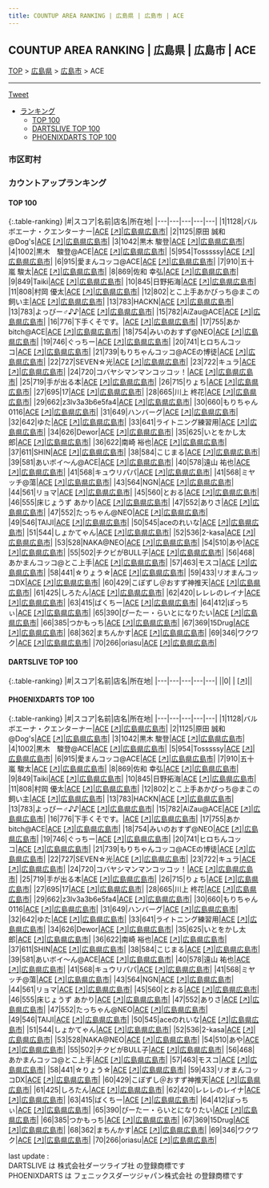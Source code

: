 ```yaml
---
title: COUNTUP AREA RANKING | 広島県 | 広島市 | ACE
---
```

## COUNTUP AREA RANKING | 広島県 | 広島市 | ACE

[TOP](/darts/rank/) > [広島県](/darts/rank/広島県/) > [広島市](/darts/rank/広島県/広島市/) > ACE

___

<a href="https://twitter.com/share?ref_src=twsrc%5Etfw" data-text="COUNTUP AREA RANKING | 広島県広島市ACE" class="twitter-share-button" data-hashtags="DARTSLIVE,PHOENIXDARTS,darts,ダーツ" data-show-count="false">Tweet</a>

* [ランキング](#カウントアップランキング)
    * [TOP 100](#top-100)
    * [DARTSLIVE TOP 100](#dartslive-top-100)
    * [PHOENIXDARTS TOP 100](#phoenixdarts-top-100)

### 市区町村

<ul>

</ul>

### カウントアップランキング

#### TOP 100



{:.table-ranking}
|#|スコア|名前|店名|所在地|
|---|---|---|---|---|
|1|1128|<span class="rank-name-pd">バルボエーナ・クエンターナー</span>|<a href="/darts/rank/shops/90066.html">ACE</a> <a href="https://vs.phoenixdarts.com/jp/shop/shopDetailInfo/s_90066?s_seq=90066">[↗]</a>|<a href="/darts/rank/広島県/広島市">広島県広島市</a>|
|2|1125|<span class="rank-name-pd">原田 誠和@Dog&#x27;s</span>|<a href="/darts/rank/shops/90066.html">ACE</a> <a href="https://vs.phoenixdarts.com/jp/shop/shopDetailInfo/s_90066?s_seq=90066">[↗]</a>|<a href="/darts/rank/広島県/広島市">広島県広島市</a>|
|3|1042|<span class="rank-name-pd"><span class="pro-icon-pd"></span>黒木 駿登</span>|<a href="/darts/rank/shops/90066.html">ACE</a> <a href="https://vs.phoenixdarts.com/jp/shop/shopDetailInfo/s_90066?s_seq=90066">[↗]</a>|<a href="/darts/rank/広島県/広島市">広島県広島市</a>|
|4|1002|<span class="rank-name-pd">黒木　駿登@ACE</span>|<a href="/darts/rank/shops/90066.html">ACE</a> <a href="https://vs.phoenixdarts.com/jp/shop/shopDetailInfo/s_90066?s_seq=90066">[↗]</a>|<a href="/darts/rank/広島県/広島市">広島県広島市</a>|
|5|954|<span class="rank-name-pd">Tosssssy</span>|<a href="/darts/rank/shops/90066.html">ACE</a> <a href="https://vs.phoenixdarts.com/jp/shop/shopDetailInfo/s_90066?s_seq=90066">[↗]</a>|<a href="/darts/rank/広島県/広島市">広島県広島市</a>|
|6|915|<span class="rank-name-pd">愛まんコッコ@ACE</span>|<a href="/darts/rank/shops/90066.html">ACE</a> <a href="https://vs.phoenixdarts.com/jp/shop/shopDetailInfo/s_90066?s_seq=90066">[↗]</a>|<a href="/darts/rank/広島県/広島市">広島県広島市</a>|
|7|910|<span class="rank-name-pd"><span class="pro-icon-pd"></span>五十嵐 駿太</span>|<a href="/darts/rank/shops/90066.html">ACE</a> <a href="https://vs.phoenixdarts.com/jp/shop/shopDetailInfo/s_90066?s_seq=90066">[↗]</a>|<a href="/darts/rank/広島県/広島市">広島県広島市</a>|
|8|869|<span class="rank-name-pd">佐和 幸弘</span>|<a href="/darts/rank/shops/90066.html">ACE</a> <a href="https://vs.phoenixdarts.com/jp/shop/shopDetailInfo/s_90066?s_seq=90066">[↗]</a>|<a href="/darts/rank/広島県/広島市">広島県広島市</a>|
|9|849|<span class="rank-name-pd">Taiki</span>|<a href="/darts/rank/shops/90066.html">ACE</a> <a href="https://vs.phoenixdarts.com/jp/shop/shopDetailInfo/s_90066?s_seq=90066">[↗]</a>|<a href="/darts/rank/広島県/広島市">広島県広島市</a>|
|10|845|<span class="rank-name-pd">日野拓海</span>|<a href="/darts/rank/shops/90066.html">ACE</a> <a href="https://vs.phoenixdarts.com/jp/shop/shopDetailInfo/s_90066?s_seq=90066">[↗]</a>|<a href="/darts/rank/広島県/広島市">広島県広島市</a>|
|11|808|<span class="rank-name-pd">村岡 優太</span>|<a href="/darts/rank/shops/90066.html">ACE</a> <a href="https://vs.phoenixdarts.com/jp/shop/shopDetailInfo/s_90066?s_seq=90066">[↗]</a>|<a href="/darts/rank/広島県/広島市">広島県広島市</a>|
|12|802|<span class="rank-name-pd">とこ上手あかびっち@まこの飼い主</span>|<a href="/darts/rank/shops/90066.html">ACE</a> <a href="https://vs.phoenixdarts.com/jp/shop/shopDetailInfo/s_90066?s_seq=90066">[↗]</a>|<a href="/darts/rank/広島県/広島市">広島県広島市</a>|
|13|783|<span class="rank-name-pd">HACKN</span>|<a href="/darts/rank/shops/90066.html">ACE</a> <a href="https://vs.phoenixdarts.com/jp/shop/shopDetailInfo/s_90066?s_seq=90066">[↗]</a>|<a href="/darts/rank/広島県/広島市">広島県広島市</a>|
|13|783|<span class="rank-name-pd">よっぴー♂♪♪</span>|<a href="/darts/rank/shops/90066.html">ACE</a> <a href="https://vs.phoenixdarts.com/jp/shop/shopDetailInfo/s_90066?s_seq=90066">[↗]</a>|<a href="/darts/rank/広島県/広島市">広島県広島市</a>|
|15|782|<span class="rank-name-pd">AiZau@ACE</span>|<a href="/darts/rank/shops/90066.html">ACE</a> <a href="https://vs.phoenixdarts.com/jp/shop/shopDetailInfo/s_90066?s_seq=90066">[↗]</a>|<a href="/darts/rank/広島県/広島市">広島県広島市</a>|
|16|776|<span class="rank-name-pd">下手くそです。</span>|<a href="/darts/rank/shops/90066.html">ACE</a> <a href="https://vs.phoenixdarts.com/jp/shop/shopDetailInfo/s_90066?s_seq=90066">[↗]</a>|<a href="/darts/rank/広島県/広島市">広島県広島市</a>|
|17|755|<span class="rank-name-pd">あかbitch@ACE</span>|<a href="/darts/rank/shops/90066.html">ACE</a> <a href="https://vs.phoenixdarts.com/jp/shop/shopDetailInfo/s_90066?s_seq=90066">[↗]</a>|<a href="/darts/rank/広島県/広島市">広島県広島市</a>|
|18|754|<span class="rank-name-pd">みいのおすず@NEO</span>|<a href="/darts/rank/shops/90066.html">ACE</a> <a href="https://vs.phoenixdarts.com/jp/shop/shopDetailInfo/s_90066?s_seq=90066">[↗]</a>|<a href="/darts/rank/広島県/広島市">広島県広島市</a>|
|19|746|<span class="rank-name-pd">ぐっちー</span>|<a href="/darts/rank/shops/90066.html">ACE</a> <a href="https://vs.phoenixdarts.com/jp/shop/shopDetailInfo/s_90066?s_seq=90066">[↗]</a>|<a href="/darts/rank/広島県/広島市">広島県広島市</a>|
|20|741|<span class="rank-name-pd">ヒロちんコッコ</span>|<a href="/darts/rank/shops/90066.html">ACE</a> <a href="https://vs.phoenixdarts.com/jp/shop/shopDetailInfo/s_90066?s_seq=90066">[↗]</a>|<a href="/darts/rank/広島県/広島市">広島県広島市</a>|
|21|739|<span class="rank-name-pd">もりちゃんコッコ@ACEの博徒</span>|<a href="/darts/rank/shops/90066.html">ACE</a> <a href="https://vs.phoenixdarts.com/jp/shop/shopDetailInfo/s_90066?s_seq=90066">[↗]</a>|<a href="/darts/rank/広島県/広島市">広島県広島市</a>|
|22|727|<span class="rank-name-pd">SEVEN☆光</span>|<a href="/darts/rank/shops/90066.html">ACE</a> <a href="https://vs.phoenixdarts.com/jp/shop/shopDetailInfo/s_90066?s_seq=90066">[↗]</a>|<a href="/darts/rank/広島県/広島市">広島県広島市</a>|
|23|722|<span class="rank-name-pd">キュラ</span>|<a href="/darts/rank/shops/90066.html">ACE</a> <a href="https://vs.phoenixdarts.com/jp/shop/shopDetailInfo/s_90066?s_seq=90066">[↗]</a>|<a href="/darts/rank/広島県/広島市">広島県広島市</a>|
|24|720|<span class="rank-name-pd">コバヤシマンマンコッコッ！</span>|<a href="/darts/rank/shops/90066.html">ACE</a> <a href="https://vs.phoenixdarts.com/jp/shop/shopDetailInfo/s_90066?s_seq=90066">[↗]</a>|<a href="/darts/rank/広島県/広島市">広島県広島市</a>|
|25|719|<span class="rank-name-pd">手が出る本</span>|<a href="/darts/rank/shops/90066.html">ACE</a> <a href="https://vs.phoenixdarts.com/jp/shop/shopDetailInfo/s_90066?s_seq=90066">[↗]</a>|<a href="/darts/rank/広島県/広島市">広島県広島市</a>|
|26|715|<span class="rank-name-pd">りょち</span>|<a href="/darts/rank/shops/90066.html">ACE</a> <a href="https://vs.phoenixdarts.com/jp/shop/shopDetailInfo/s_90066?s_seq=90066">[↗]</a>|<a href="/darts/rank/広島県/広島市">広島県広島市</a>|
|27|695|<span class="rank-name-pd">17</span>|<a href="/darts/rank/shops/90066.html">ACE</a> <a href="https://vs.phoenixdarts.com/jp/shop/shopDetailInfo/s_90066?s_seq=90066">[↗]</a>|<a href="/darts/rank/広島県/広島市">広島県広島市</a>|
|28|665|<span class="rank-name-pd">川上 柊花</span>|<a href="/darts/rank/shops/90066.html">ACE</a> <a href="https://vs.phoenixdarts.com/jp/shop/shopDetailInfo/s_90066?s_seq=90066">[↗]</a>|<a href="/darts/rank/広島県/広島市">広島県広島市</a>|
|29|662|<span class="rank-name-pd">z3lv3a3b6e5fa4</span>|<a href="/darts/rank/shops/90066.html">ACE</a> <a href="https://vs.phoenixdarts.com/jp/shop/shopDetailInfo/s_90066?s_seq=90066">[↗]</a>|<a href="/darts/rank/広島県/広島市">広島県広島市</a>|
|30|660|<span class="rank-name-pd">もりちゃん0116</span>|<a href="/darts/rank/shops/90066.html">ACE</a> <a href="https://vs.phoenixdarts.com/jp/shop/shopDetailInfo/s_90066?s_seq=90066">[↗]</a>|<a href="/darts/rank/広島県/広島市">広島県広島市</a>|
|31|649|<span class="rank-name-pd">ハンバーグ</span>|<a href="/darts/rank/shops/90066.html">ACE</a> <a href="https://vs.phoenixdarts.com/jp/shop/shopDetailInfo/s_90066?s_seq=90066">[↗]</a>|<a href="/darts/rank/広島県/広島市">広島県広島市</a>|
|32|642|<span class="rank-name-pd">ゆた</span>|<a href="/darts/rank/shops/90066.html">ACE</a> <a href="https://vs.phoenixdarts.com/jp/shop/shopDetailInfo/s_90066?s_seq=90066">[↗]</a>|<a href="/darts/rank/広島県/広島市">広島県広島市</a>|
|33|641|<span class="rank-name-pd">ライトニング練習用</span>|<a href="/darts/rank/shops/90066.html">ACE</a> <a href="https://vs.phoenixdarts.com/jp/shop/shopDetailInfo/s_90066?s_seq=90066">[↗]</a>|<a href="/darts/rank/広島県/広島市">広島県広島市</a>|
|34|626|<span class="rank-name-pd">Dewor</span>|<a href="/darts/rank/shops/90066.html">ACE</a> <a href="https://vs.phoenixdarts.com/jp/shop/shopDetailInfo/s_90066?s_seq=90066">[↗]</a>|<a href="/darts/rank/広島県/広島市">広島県広島市</a>|
|35|625|<span class="rank-name-pd">いとをかし太郎</span>|<a href="/darts/rank/shops/90066.html">ACE</a> <a href="https://vs.phoenixdarts.com/jp/shop/shopDetailInfo/s_90066?s_seq=90066">[↗]</a>|<a href="/darts/rank/広島県/広島市">広島県広島市</a>|
|36|622|<span class="rank-name-pd">南崎 裕也</span>|<a href="/darts/rank/shops/90066.html">ACE</a> <a href="https://vs.phoenixdarts.com/jp/shop/shopDetailInfo/s_90066?s_seq=90066">[↗]</a>|<a href="/darts/rank/広島県/広島市">広島県広島市</a>|
|37|611|<span class="rank-name-pd">SHIN</span>|<a href="/darts/rank/shops/90066.html">ACE</a> <a href="https://vs.phoenixdarts.com/jp/shop/shopDetailInfo/s_90066?s_seq=90066">[↗]</a>|<a href="/darts/rank/広島県/広島市">広島県広島市</a>|
|38|584|<span class="rank-name-pd">こじまる</span>|<a href="/darts/rank/shops/90066.html">ACE</a> <a href="https://vs.phoenixdarts.com/jp/shop/shopDetailInfo/s_90066?s_seq=90066">[↗]</a>|<a href="/darts/rank/広島県/広島市">広島県広島市</a>|
|39|581|<span class="rank-name-pd">あいボイ〜ん@ACE</span>|<a href="/darts/rank/shops/90066.html">ACE</a> <a href="https://vs.phoenixdarts.com/jp/shop/shopDetailInfo/s_90066?s_seq=90066">[↗]</a>|<a href="/darts/rank/広島県/広島市">広島県広島市</a>|
|40|578|<span class="rank-name-pd">遠山 祐也</span>|<a href="/darts/rank/shops/90066.html">ACE</a> <a href="https://vs.phoenixdarts.com/jp/shop/shopDetailInfo/s_90066?s_seq=90066">[↗]</a>|<a href="/darts/rank/広島県/広島市">広島県広島市</a>|
|41|568|<span class="rank-name-pd">キュウリパパ</span>|<a href="/darts/rank/shops/90066.html">ACE</a> <a href="https://vs.phoenixdarts.com/jp/shop/shopDetailInfo/s_90066?s_seq=90066">[↗]</a>|<a href="/darts/rank/広島県/広島市">広島県広島市</a>|
|41|568|<span class="rank-name-pd">ミヤッチ@蕩</span>|<a href="/darts/rank/shops/90066.html">ACE</a> <a href="https://vs.phoenixdarts.com/jp/shop/shopDetailInfo/s_90066?s_seq=90066">[↗]</a>|<a href="/darts/rank/広島県/広島市">広島県広島市</a>|
|43|564|<span class="rank-name-pd">NGN</span>|<a href="/darts/rank/shops/90066.html">ACE</a> <a href="https://vs.phoenixdarts.com/jp/shop/shopDetailInfo/s_90066?s_seq=90066">[↗]</a>|<a href="/darts/rank/広島県/広島市">広島県広島市</a>|
|44|561|<span class="rank-name-pd">リョマ</span>|<a href="/darts/rank/shops/90066.html">ACE</a> <a href="https://vs.phoenixdarts.com/jp/shop/shopDetailInfo/s_90066?s_seq=90066">[↗]</a>|<a href="/darts/rank/広島県/広島市">広島県広島市</a>|
|45|560|<span class="rank-name-pd">とおる</span>|<a href="/darts/rank/shops/90066.html">ACE</a> <a href="https://vs.phoenixdarts.com/jp/shop/shopDetailInfo/s_90066?s_seq=90066">[↗]</a>|<a href="/darts/rank/広島県/広島市">広島県広島市</a>|
|46|555|<span class="rank-name-pd">床じょうず あかり</span>|<a href="/darts/rank/shops/90066.html">ACE</a> <a href="https://vs.phoenixdarts.com/jp/shop/shopDetailInfo/s_90066?s_seq=90066">[↗]</a>|<a href="/darts/rank/広島県/広島市">広島県広島市</a>|
|47|552|<span class="rank-name-pd">ありさ</span>|<a href="/darts/rank/shops/90066.html">ACE</a> <a href="https://vs.phoenixdarts.com/jp/shop/shopDetailInfo/s_90066?s_seq=90066">[↗]</a>|<a href="/darts/rank/広島県/広島市">広島県広島市</a>|
|47|552|<span class="rank-name-pd">たっちゃん@NEO</span>|<a href="/darts/rank/shops/90066.html">ACE</a> <a href="https://vs.phoenixdarts.com/jp/shop/shopDetailInfo/s_90066?s_seq=90066">[↗]</a>|<a href="/darts/rank/広島県/広島市">広島県広島市</a>|
|49|546|<span class="rank-name-pd">TAIJI</span>|<a href="/darts/rank/shops/90066.html">ACE</a> <a href="https://vs.phoenixdarts.com/jp/shop/shopDetailInfo/s_90066?s_seq=90066">[↗]</a>|<a href="/darts/rank/広島県/広島市">広島県広島市</a>|
|50|545|<span class="rank-name-pd">aceのれいな</span>|<a href="/darts/rank/shops/90066.html">ACE</a> <a href="https://vs.phoenixdarts.com/jp/shop/shopDetailInfo/s_90066?s_seq=90066">[↗]</a>|<a href="/darts/rank/広島県/広島市">広島県広島市</a>|
|51|544|<span class="rank-name-pd">しょかてゃん</span>|<a href="/darts/rank/shops/90066.html">ACE</a> <a href="https://vs.phoenixdarts.com/jp/shop/shopDetailInfo/s_90066?s_seq=90066">[↗]</a>|<a href="/darts/rank/広島県/広島市">広島県広島市</a>|
|52|536|<span class="rank-name-pd">2-kasa</span>|<a href="/darts/rank/shops/90066.html">ACE</a> <a href="https://vs.phoenixdarts.com/jp/shop/shopDetailInfo/s_90066?s_seq=90066">[↗]</a>|<a href="/darts/rank/広島県/広島市">広島県広島市</a>|
|53|528|<span class="rank-name-pd">NAKA@NEO</span>|<a href="/darts/rank/shops/90066.html">ACE</a> <a href="https://vs.phoenixdarts.com/jp/shop/shopDetailInfo/s_90066?s_seq=90066">[↗]</a>|<a href="/darts/rank/広島県/広島市">広島県広島市</a>|
|54|510|<span class="rank-name-pd">あや</span>|<a href="/darts/rank/shops/90066.html">ACE</a> <a href="https://vs.phoenixdarts.com/jp/shop/shopDetailInfo/s_90066?s_seq=90066">[↗]</a>|<a href="/darts/rank/広島県/広島市">広島県広島市</a>|
|55|502|<span class="rank-name-pd">チクビがBULL子</span>|<a href="/darts/rank/shops/90066.html">ACE</a> <a href="https://vs.phoenixdarts.com/jp/shop/shopDetailInfo/s_90066?s_seq=90066">[↗]</a>|<a href="/darts/rank/広島県/広島市">広島県広島市</a>|
|56|468|<span class="rank-name-pd">あかまんコッコ@とこ上手</span>|<a href="/darts/rank/shops/90066.html">ACE</a> <a href="https://vs.phoenixdarts.com/jp/shop/shopDetailInfo/s_90066?s_seq=90066">[↗]</a>|<a href="/darts/rank/広島県/広島市">広島県広島市</a>|
|57|463|<span class="rank-name-pd">モスコ</span>|<a href="/darts/rank/shops/90066.html">ACE</a> <a href="https://vs.phoenixdarts.com/jp/shop/shopDetailInfo/s_90066?s_seq=90066">[↗]</a>|<a href="/darts/rank/広島県/広島市">広島県広島市</a>|
|58|441|<span class="rank-name-pd">☆りょう☆</span>|<a href="/darts/rank/shops/90066.html">ACE</a> <a href="https://vs.phoenixdarts.com/jp/shop/shopDetailInfo/s_90066?s_seq=90066">[↗]</a>|<a href="/darts/rank/広島県/広島市">広島県広島市</a>|
|59|433|<span class="rank-name-pd">リオまんコッコDX</span>|<a href="/darts/rank/shops/90066.html">ACE</a> <a href="https://vs.phoenixdarts.com/jp/shop/shopDetailInfo/s_90066?s_seq=90066">[↗]</a>|<a href="/darts/rank/広島県/広島市">広島県広島市</a>|
|60|429|<span class="rank-name-pd">こぼずし＠おすず神推天</span>|<a href="/darts/rank/shops/90066.html">ACE</a> <a href="https://vs.phoenixdarts.com/jp/shop/shopDetailInfo/s_90066?s_seq=90066">[↗]</a>|<a href="/darts/rank/広島県/広島市">広島県広島市</a>|
|61|425|<span class="rank-name-pd">しろたん</span>|<a href="/darts/rank/shops/90066.html">ACE</a> <a href="https://vs.phoenixdarts.com/jp/shop/shopDetailInfo/s_90066?s_seq=90066">[↗]</a>|<a href="/darts/rank/広島県/広島市">広島県広島市</a>|
|62|420|<span class="rank-name-pd">レレレのレイナ</span>|<a href="/darts/rank/shops/90066.html">ACE</a> <a href="https://vs.phoenixdarts.com/jp/shop/shopDetailInfo/s_90066?s_seq=90066">[↗]</a>|<a href="/darts/rank/広島県/広島市">広島県広島市</a>|
|63|415|<span class="rank-name-pd">ばくちー</span>|<a href="/darts/rank/shops/90066.html">ACE</a> <a href="https://vs.phoenixdarts.com/jp/shop/shopDetailInfo/s_90066?s_seq=90066">[↗]</a>|<a href="/darts/rank/広島県/広島市">広島県広島市</a>|
|64|412|<span class="rank-name-pd">ぽっちぃ</span>|<a href="/darts/rank/shops/90066.html">ACE</a> <a href="https://vs.phoenixdarts.com/jp/shop/shopDetailInfo/s_90066?s_seq=90066">[↗]</a>|<a href="/darts/rank/広島県/広島市">広島県広島市</a>|
|65|390|<span class="rank-name-pd">ぴーたー・らいとになりたい</span>|<a href="/darts/rank/shops/90066.html">ACE</a> <a href="https://vs.phoenixdarts.com/jp/shop/shopDetailInfo/s_90066?s_seq=90066">[↗]</a>|<a href="/darts/rank/広島県/広島市">広島県広島市</a>|
|66|385|<span class="rank-name-pd">つかもっち</span>|<a href="/darts/rank/shops/90066.html">ACE</a> <a href="https://vs.phoenixdarts.com/jp/shop/shopDetailInfo/s_90066?s_seq=90066">[↗]</a>|<a href="/darts/rank/広島県/広島市">広島県広島市</a>|
|67|369|<span class="rank-name-pd">15Drug</span>|<a href="/darts/rank/shops/90066.html">ACE</a> <a href="https://vs.phoenixdarts.com/jp/shop/shopDetailInfo/s_90066?s_seq=90066">[↗]</a>|<a href="/darts/rank/広島県/広島市">広島県広島市</a>|
|68|362|<span class="rank-name-pd">まちんかす</span>|<a href="/darts/rank/shops/90066.html">ACE</a> <a href="https://vs.phoenixdarts.com/jp/shop/shopDetailInfo/s_90066?s_seq=90066">[↗]</a>|<a href="/darts/rank/広島県/広島市">広島県広島市</a>|
|69|346|<span class="rank-name-pd">ワクワク</span>|<a href="/darts/rank/shops/90066.html">ACE</a> <a href="https://vs.phoenixdarts.com/jp/shop/shopDetailInfo/s_90066?s_seq=90066">[↗]</a>|<a href="/darts/rank/広島県/広島市">広島県広島市</a>|
|70|266|<span class="rank-name-pd">oriasu</span>|<a href="/darts/rank/shops/90066.html">ACE</a> <a href="https://vs.phoenixdarts.com/jp/shop/shopDetailInfo/s_90066?s_seq=90066">[↗]</a>|<a href="/darts/rank/広島県/広島市">広島県広島市</a>|


#### DARTSLIVE TOP 100



{:.table-ranking}
|#|スコア|名前|店名|所在地|
|---|---|---|---|---|
||0|<span class="rank-name-dl"> </span>|<a href="/darts/rank/shops/.html"></a> <a href="">[↗]</a>|<a href="/darts/rank//"></a>|


#### PHOENIXDARTS TOP 100



{:.table-ranking}
|#|スコア|名前|店名|所在地|
|---|---|---|---|---|
|1|1128|<span class="rank-name-pd">バルボエーナ・クエンターナー</span>|<a href="/darts/rank/shops/90066.html">ACE</a> <a href="https://vs.phoenixdarts.com/jp/shop/shopDetailInfo/s_90066?s_seq=90066">[↗]</a>|<a href="/darts/rank/広島県/広島市">広島県広島市</a>|
|2|1125|<span class="rank-name-pd">原田 誠和@Dog&#x27;s</span>|<a href="/darts/rank/shops/90066.html">ACE</a> <a href="https://vs.phoenixdarts.com/jp/shop/shopDetailInfo/s_90066?s_seq=90066">[↗]</a>|<a href="/darts/rank/広島県/広島市">広島県広島市</a>|
|3|1042|<span class="rank-name-pd"><span class="pro-icon-pd"></span>黒木 駿登</span>|<a href="/darts/rank/shops/90066.html">ACE</a> <a href="https://vs.phoenixdarts.com/jp/shop/shopDetailInfo/s_90066?s_seq=90066">[↗]</a>|<a href="/darts/rank/広島県/広島市">広島県広島市</a>|
|4|1002|<span class="rank-name-pd">黒木　駿登@ACE</span>|<a href="/darts/rank/shops/90066.html">ACE</a> <a href="https://vs.phoenixdarts.com/jp/shop/shopDetailInfo/s_90066?s_seq=90066">[↗]</a>|<a href="/darts/rank/広島県/広島市">広島県広島市</a>|
|5|954|<span class="rank-name-pd">Tosssssy</span>|<a href="/darts/rank/shops/90066.html">ACE</a> <a href="https://vs.phoenixdarts.com/jp/shop/shopDetailInfo/s_90066?s_seq=90066">[↗]</a>|<a href="/darts/rank/広島県/広島市">広島県広島市</a>|
|6|915|<span class="rank-name-pd">愛まんコッコ@ACE</span>|<a href="/darts/rank/shops/90066.html">ACE</a> <a href="https://vs.phoenixdarts.com/jp/shop/shopDetailInfo/s_90066?s_seq=90066">[↗]</a>|<a href="/darts/rank/広島県/広島市">広島県広島市</a>|
|7|910|<span class="rank-name-pd"><span class="pro-icon-pd"></span>五十嵐 駿太</span>|<a href="/darts/rank/shops/90066.html">ACE</a> <a href="https://vs.phoenixdarts.com/jp/shop/shopDetailInfo/s_90066?s_seq=90066">[↗]</a>|<a href="/darts/rank/広島県/広島市">広島県広島市</a>|
|8|869|<span class="rank-name-pd">佐和 幸弘</span>|<a href="/darts/rank/shops/90066.html">ACE</a> <a href="https://vs.phoenixdarts.com/jp/shop/shopDetailInfo/s_90066?s_seq=90066">[↗]</a>|<a href="/darts/rank/広島県/広島市">広島県広島市</a>|
|9|849|<span class="rank-name-pd">Taiki</span>|<a href="/darts/rank/shops/90066.html">ACE</a> <a href="https://vs.phoenixdarts.com/jp/shop/shopDetailInfo/s_90066?s_seq=90066">[↗]</a>|<a href="/darts/rank/広島県/広島市">広島県広島市</a>|
|10|845|<span class="rank-name-pd">日野拓海</span>|<a href="/darts/rank/shops/90066.html">ACE</a> <a href="https://vs.phoenixdarts.com/jp/shop/shopDetailInfo/s_90066?s_seq=90066">[↗]</a>|<a href="/darts/rank/広島県/広島市">広島県広島市</a>|
|11|808|<span class="rank-name-pd">村岡 優太</span>|<a href="/darts/rank/shops/90066.html">ACE</a> <a href="https://vs.phoenixdarts.com/jp/shop/shopDetailInfo/s_90066?s_seq=90066">[↗]</a>|<a href="/darts/rank/広島県/広島市">広島県広島市</a>|
|12|802|<span class="rank-name-pd">とこ上手あかびっち@まこの飼い主</span>|<a href="/darts/rank/shops/90066.html">ACE</a> <a href="https://vs.phoenixdarts.com/jp/shop/shopDetailInfo/s_90066?s_seq=90066">[↗]</a>|<a href="/darts/rank/広島県/広島市">広島県広島市</a>|
|13|783|<span class="rank-name-pd">HACKN</span>|<a href="/darts/rank/shops/90066.html">ACE</a> <a href="https://vs.phoenixdarts.com/jp/shop/shopDetailInfo/s_90066?s_seq=90066">[↗]</a>|<a href="/darts/rank/広島県/広島市">広島県広島市</a>|
|13|783|<span class="rank-name-pd">よっぴー♂♪♪</span>|<a href="/darts/rank/shops/90066.html">ACE</a> <a href="https://vs.phoenixdarts.com/jp/shop/shopDetailInfo/s_90066?s_seq=90066">[↗]</a>|<a href="/darts/rank/広島県/広島市">広島県広島市</a>|
|15|782|<span class="rank-name-pd">AiZau@ACE</span>|<a href="/darts/rank/shops/90066.html">ACE</a> <a href="https://vs.phoenixdarts.com/jp/shop/shopDetailInfo/s_90066?s_seq=90066">[↗]</a>|<a href="/darts/rank/広島県/広島市">広島県広島市</a>|
|16|776|<span class="rank-name-pd">下手くそです。</span>|<a href="/darts/rank/shops/90066.html">ACE</a> <a href="https://vs.phoenixdarts.com/jp/shop/shopDetailInfo/s_90066?s_seq=90066">[↗]</a>|<a href="/darts/rank/広島県/広島市">広島県広島市</a>|
|17|755|<span class="rank-name-pd">あかbitch@ACE</span>|<a href="/darts/rank/shops/90066.html">ACE</a> <a href="https://vs.phoenixdarts.com/jp/shop/shopDetailInfo/s_90066?s_seq=90066">[↗]</a>|<a href="/darts/rank/広島県/広島市">広島県広島市</a>|
|18|754|<span class="rank-name-pd">みいのおすず@NEO</span>|<a href="/darts/rank/shops/90066.html">ACE</a> <a href="https://vs.phoenixdarts.com/jp/shop/shopDetailInfo/s_90066?s_seq=90066">[↗]</a>|<a href="/darts/rank/広島県/広島市">広島県広島市</a>|
|19|746|<span class="rank-name-pd">ぐっちー</span>|<a href="/darts/rank/shops/90066.html">ACE</a> <a href="https://vs.phoenixdarts.com/jp/shop/shopDetailInfo/s_90066?s_seq=90066">[↗]</a>|<a href="/darts/rank/広島県/広島市">広島県広島市</a>|
|20|741|<span class="rank-name-pd">ヒロちんコッコ</span>|<a href="/darts/rank/shops/90066.html">ACE</a> <a href="https://vs.phoenixdarts.com/jp/shop/shopDetailInfo/s_90066?s_seq=90066">[↗]</a>|<a href="/darts/rank/広島県/広島市">広島県広島市</a>|
|21|739|<span class="rank-name-pd">もりちゃんコッコ@ACEの博徒</span>|<a href="/darts/rank/shops/90066.html">ACE</a> <a href="https://vs.phoenixdarts.com/jp/shop/shopDetailInfo/s_90066?s_seq=90066">[↗]</a>|<a href="/darts/rank/広島県/広島市">広島県広島市</a>|
|22|727|<span class="rank-name-pd">SEVEN☆光</span>|<a href="/darts/rank/shops/90066.html">ACE</a> <a href="https://vs.phoenixdarts.com/jp/shop/shopDetailInfo/s_90066?s_seq=90066">[↗]</a>|<a href="/darts/rank/広島県/広島市">広島県広島市</a>|
|23|722|<span class="rank-name-pd">キュラ</span>|<a href="/darts/rank/shops/90066.html">ACE</a> <a href="https://vs.phoenixdarts.com/jp/shop/shopDetailInfo/s_90066?s_seq=90066">[↗]</a>|<a href="/darts/rank/広島県/広島市">広島県広島市</a>|
|24|720|<span class="rank-name-pd">コバヤシマンマンコッコッ！</span>|<a href="/darts/rank/shops/90066.html">ACE</a> <a href="https://vs.phoenixdarts.com/jp/shop/shopDetailInfo/s_90066?s_seq=90066">[↗]</a>|<a href="/darts/rank/広島県/広島市">広島県広島市</a>|
|25|719|<span class="rank-name-pd">手が出る本</span>|<a href="/darts/rank/shops/90066.html">ACE</a> <a href="https://vs.phoenixdarts.com/jp/shop/shopDetailInfo/s_90066?s_seq=90066">[↗]</a>|<a href="/darts/rank/広島県/広島市">広島県広島市</a>|
|26|715|<span class="rank-name-pd">りょち</span>|<a href="/darts/rank/shops/90066.html">ACE</a> <a href="https://vs.phoenixdarts.com/jp/shop/shopDetailInfo/s_90066?s_seq=90066">[↗]</a>|<a href="/darts/rank/広島県/広島市">広島県広島市</a>|
|27|695|<span class="rank-name-pd">17</span>|<a href="/darts/rank/shops/90066.html">ACE</a> <a href="https://vs.phoenixdarts.com/jp/shop/shopDetailInfo/s_90066?s_seq=90066">[↗]</a>|<a href="/darts/rank/広島県/広島市">広島県広島市</a>|
|28|665|<span class="rank-name-pd">川上 柊花</span>|<a href="/darts/rank/shops/90066.html">ACE</a> <a href="https://vs.phoenixdarts.com/jp/shop/shopDetailInfo/s_90066?s_seq=90066">[↗]</a>|<a href="/darts/rank/広島県/広島市">広島県広島市</a>|
|29|662|<span class="rank-name-pd">z3lv3a3b6e5fa4</span>|<a href="/darts/rank/shops/90066.html">ACE</a> <a href="https://vs.phoenixdarts.com/jp/shop/shopDetailInfo/s_90066?s_seq=90066">[↗]</a>|<a href="/darts/rank/広島県/広島市">広島県広島市</a>|
|30|660|<span class="rank-name-pd">もりちゃん0116</span>|<a href="/darts/rank/shops/90066.html">ACE</a> <a href="https://vs.phoenixdarts.com/jp/shop/shopDetailInfo/s_90066?s_seq=90066">[↗]</a>|<a href="/darts/rank/広島県/広島市">広島県広島市</a>|
|31|649|<span class="rank-name-pd">ハンバーグ</span>|<a href="/darts/rank/shops/90066.html">ACE</a> <a href="https://vs.phoenixdarts.com/jp/shop/shopDetailInfo/s_90066?s_seq=90066">[↗]</a>|<a href="/darts/rank/広島県/広島市">広島県広島市</a>|
|32|642|<span class="rank-name-pd">ゆた</span>|<a href="/darts/rank/shops/90066.html">ACE</a> <a href="https://vs.phoenixdarts.com/jp/shop/shopDetailInfo/s_90066?s_seq=90066">[↗]</a>|<a href="/darts/rank/広島県/広島市">広島県広島市</a>|
|33|641|<span class="rank-name-pd">ライトニング練習用</span>|<a href="/darts/rank/shops/90066.html">ACE</a> <a href="https://vs.phoenixdarts.com/jp/shop/shopDetailInfo/s_90066?s_seq=90066">[↗]</a>|<a href="/darts/rank/広島県/広島市">広島県広島市</a>|
|34|626|<span class="rank-name-pd">Dewor</span>|<a href="/darts/rank/shops/90066.html">ACE</a> <a href="https://vs.phoenixdarts.com/jp/shop/shopDetailInfo/s_90066?s_seq=90066">[↗]</a>|<a href="/darts/rank/広島県/広島市">広島県広島市</a>|
|35|625|<span class="rank-name-pd">いとをかし太郎</span>|<a href="/darts/rank/shops/90066.html">ACE</a> <a href="https://vs.phoenixdarts.com/jp/shop/shopDetailInfo/s_90066?s_seq=90066">[↗]</a>|<a href="/darts/rank/広島県/広島市">広島県広島市</a>|
|36|622|<span class="rank-name-pd">南崎 裕也</span>|<a href="/darts/rank/shops/90066.html">ACE</a> <a href="https://vs.phoenixdarts.com/jp/shop/shopDetailInfo/s_90066?s_seq=90066">[↗]</a>|<a href="/darts/rank/広島県/広島市">広島県広島市</a>|
|37|611|<span class="rank-name-pd">SHIN</span>|<a href="/darts/rank/shops/90066.html">ACE</a> <a href="https://vs.phoenixdarts.com/jp/shop/shopDetailInfo/s_90066?s_seq=90066">[↗]</a>|<a href="/darts/rank/広島県/広島市">広島県広島市</a>|
|38|584|<span class="rank-name-pd">こじまる</span>|<a href="/darts/rank/shops/90066.html">ACE</a> <a href="https://vs.phoenixdarts.com/jp/shop/shopDetailInfo/s_90066?s_seq=90066">[↗]</a>|<a href="/darts/rank/広島県/広島市">広島県広島市</a>|
|39|581|<span class="rank-name-pd">あいボイ〜ん@ACE</span>|<a href="/darts/rank/shops/90066.html">ACE</a> <a href="https://vs.phoenixdarts.com/jp/shop/shopDetailInfo/s_90066?s_seq=90066">[↗]</a>|<a href="/darts/rank/広島県/広島市">広島県広島市</a>|
|40|578|<span class="rank-name-pd">遠山 祐也</span>|<a href="/darts/rank/shops/90066.html">ACE</a> <a href="https://vs.phoenixdarts.com/jp/shop/shopDetailInfo/s_90066?s_seq=90066">[↗]</a>|<a href="/darts/rank/広島県/広島市">広島県広島市</a>|
|41|568|<span class="rank-name-pd">キュウリパパ</span>|<a href="/darts/rank/shops/90066.html">ACE</a> <a href="https://vs.phoenixdarts.com/jp/shop/shopDetailInfo/s_90066?s_seq=90066">[↗]</a>|<a href="/darts/rank/広島県/広島市">広島県広島市</a>|
|41|568|<span class="rank-name-pd">ミヤッチ@蕩</span>|<a href="/darts/rank/shops/90066.html">ACE</a> <a href="https://vs.phoenixdarts.com/jp/shop/shopDetailInfo/s_90066?s_seq=90066">[↗]</a>|<a href="/darts/rank/広島県/広島市">広島県広島市</a>|
|43|564|<span class="rank-name-pd">NGN</span>|<a href="/darts/rank/shops/90066.html">ACE</a> <a href="https://vs.phoenixdarts.com/jp/shop/shopDetailInfo/s_90066?s_seq=90066">[↗]</a>|<a href="/darts/rank/広島県/広島市">広島県広島市</a>|
|44|561|<span class="rank-name-pd">リョマ</span>|<a href="/darts/rank/shops/90066.html">ACE</a> <a href="https://vs.phoenixdarts.com/jp/shop/shopDetailInfo/s_90066?s_seq=90066">[↗]</a>|<a href="/darts/rank/広島県/広島市">広島県広島市</a>|
|45|560|<span class="rank-name-pd">とおる</span>|<a href="/darts/rank/shops/90066.html">ACE</a> <a href="https://vs.phoenixdarts.com/jp/shop/shopDetailInfo/s_90066?s_seq=90066">[↗]</a>|<a href="/darts/rank/広島県/広島市">広島県広島市</a>|
|46|555|<span class="rank-name-pd">床じょうず あかり</span>|<a href="/darts/rank/shops/90066.html">ACE</a> <a href="https://vs.phoenixdarts.com/jp/shop/shopDetailInfo/s_90066?s_seq=90066">[↗]</a>|<a href="/darts/rank/広島県/広島市">広島県広島市</a>|
|47|552|<span class="rank-name-pd">ありさ</span>|<a href="/darts/rank/shops/90066.html">ACE</a> <a href="https://vs.phoenixdarts.com/jp/shop/shopDetailInfo/s_90066?s_seq=90066">[↗]</a>|<a href="/darts/rank/広島県/広島市">広島県広島市</a>|
|47|552|<span class="rank-name-pd">たっちゃん@NEO</span>|<a href="/darts/rank/shops/90066.html">ACE</a> <a href="https://vs.phoenixdarts.com/jp/shop/shopDetailInfo/s_90066?s_seq=90066">[↗]</a>|<a href="/darts/rank/広島県/広島市">広島県広島市</a>|
|49|546|<span class="rank-name-pd">TAIJI</span>|<a href="/darts/rank/shops/90066.html">ACE</a> <a href="https://vs.phoenixdarts.com/jp/shop/shopDetailInfo/s_90066?s_seq=90066">[↗]</a>|<a href="/darts/rank/広島県/広島市">広島県広島市</a>|
|50|545|<span class="rank-name-pd">aceのれいな</span>|<a href="/darts/rank/shops/90066.html">ACE</a> <a href="https://vs.phoenixdarts.com/jp/shop/shopDetailInfo/s_90066?s_seq=90066">[↗]</a>|<a href="/darts/rank/広島県/広島市">広島県広島市</a>|
|51|544|<span class="rank-name-pd">しょかてゃん</span>|<a href="/darts/rank/shops/90066.html">ACE</a> <a href="https://vs.phoenixdarts.com/jp/shop/shopDetailInfo/s_90066?s_seq=90066">[↗]</a>|<a href="/darts/rank/広島県/広島市">広島県広島市</a>|
|52|536|<span class="rank-name-pd">2-kasa</span>|<a href="/darts/rank/shops/90066.html">ACE</a> <a href="https://vs.phoenixdarts.com/jp/shop/shopDetailInfo/s_90066?s_seq=90066">[↗]</a>|<a href="/darts/rank/広島県/広島市">広島県広島市</a>|
|53|528|<span class="rank-name-pd">NAKA@NEO</span>|<a href="/darts/rank/shops/90066.html">ACE</a> <a href="https://vs.phoenixdarts.com/jp/shop/shopDetailInfo/s_90066?s_seq=90066">[↗]</a>|<a href="/darts/rank/広島県/広島市">広島県広島市</a>|
|54|510|<span class="rank-name-pd">あや</span>|<a href="/darts/rank/shops/90066.html">ACE</a> <a href="https://vs.phoenixdarts.com/jp/shop/shopDetailInfo/s_90066?s_seq=90066">[↗]</a>|<a href="/darts/rank/広島県/広島市">広島県広島市</a>|
|55|502|<span class="rank-name-pd">チクビがBULL子</span>|<a href="/darts/rank/shops/90066.html">ACE</a> <a href="https://vs.phoenixdarts.com/jp/shop/shopDetailInfo/s_90066?s_seq=90066">[↗]</a>|<a href="/darts/rank/広島県/広島市">広島県広島市</a>|
|56|468|<span class="rank-name-pd">あかまんコッコ@とこ上手</span>|<a href="/darts/rank/shops/90066.html">ACE</a> <a href="https://vs.phoenixdarts.com/jp/shop/shopDetailInfo/s_90066?s_seq=90066">[↗]</a>|<a href="/darts/rank/広島県/広島市">広島県広島市</a>|
|57|463|<span class="rank-name-pd">モスコ</span>|<a href="/darts/rank/shops/90066.html">ACE</a> <a href="https://vs.phoenixdarts.com/jp/shop/shopDetailInfo/s_90066?s_seq=90066">[↗]</a>|<a href="/darts/rank/広島県/広島市">広島県広島市</a>|
|58|441|<span class="rank-name-pd">☆りょう☆</span>|<a href="/darts/rank/shops/90066.html">ACE</a> <a href="https://vs.phoenixdarts.com/jp/shop/shopDetailInfo/s_90066?s_seq=90066">[↗]</a>|<a href="/darts/rank/広島県/広島市">広島県広島市</a>|
|59|433|<span class="rank-name-pd">リオまんコッコDX</span>|<a href="/darts/rank/shops/90066.html">ACE</a> <a href="https://vs.phoenixdarts.com/jp/shop/shopDetailInfo/s_90066?s_seq=90066">[↗]</a>|<a href="/darts/rank/広島県/広島市">広島県広島市</a>|
|60|429|<span class="rank-name-pd">こぼずし＠おすず神推天</span>|<a href="/darts/rank/shops/90066.html">ACE</a> <a href="https://vs.phoenixdarts.com/jp/shop/shopDetailInfo/s_90066?s_seq=90066">[↗]</a>|<a href="/darts/rank/広島県/広島市">広島県広島市</a>|
|61|425|<span class="rank-name-pd">しろたん</span>|<a href="/darts/rank/shops/90066.html">ACE</a> <a href="https://vs.phoenixdarts.com/jp/shop/shopDetailInfo/s_90066?s_seq=90066">[↗]</a>|<a href="/darts/rank/広島県/広島市">広島県広島市</a>|
|62|420|<span class="rank-name-pd">レレレのレイナ</span>|<a href="/darts/rank/shops/90066.html">ACE</a> <a href="https://vs.phoenixdarts.com/jp/shop/shopDetailInfo/s_90066?s_seq=90066">[↗]</a>|<a href="/darts/rank/広島県/広島市">広島県広島市</a>|
|63|415|<span class="rank-name-pd">ばくちー</span>|<a href="/darts/rank/shops/90066.html">ACE</a> <a href="https://vs.phoenixdarts.com/jp/shop/shopDetailInfo/s_90066?s_seq=90066">[↗]</a>|<a href="/darts/rank/広島県/広島市">広島県広島市</a>|
|64|412|<span class="rank-name-pd">ぽっちぃ</span>|<a href="/darts/rank/shops/90066.html">ACE</a> <a href="https://vs.phoenixdarts.com/jp/shop/shopDetailInfo/s_90066?s_seq=90066">[↗]</a>|<a href="/darts/rank/広島県/広島市">広島県広島市</a>|
|65|390|<span class="rank-name-pd">ぴーたー・らいとになりたい</span>|<a href="/darts/rank/shops/90066.html">ACE</a> <a href="https://vs.phoenixdarts.com/jp/shop/shopDetailInfo/s_90066?s_seq=90066">[↗]</a>|<a href="/darts/rank/広島県/広島市">広島県広島市</a>|
|66|385|<span class="rank-name-pd">つかもっち</span>|<a href="/darts/rank/shops/90066.html">ACE</a> <a href="https://vs.phoenixdarts.com/jp/shop/shopDetailInfo/s_90066?s_seq=90066">[↗]</a>|<a href="/darts/rank/広島県/広島市">広島県広島市</a>|
|67|369|<span class="rank-name-pd">15Drug</span>|<a href="/darts/rank/shops/90066.html">ACE</a> <a href="https://vs.phoenixdarts.com/jp/shop/shopDetailInfo/s_90066?s_seq=90066">[↗]</a>|<a href="/darts/rank/広島県/広島市">広島県広島市</a>|
|68|362|<span class="rank-name-pd">まちんかす</span>|<a href="/darts/rank/shops/90066.html">ACE</a> <a href="https://vs.phoenixdarts.com/jp/shop/shopDetailInfo/s_90066?s_seq=90066">[↗]</a>|<a href="/darts/rank/広島県/広島市">広島県広島市</a>|
|69|346|<span class="rank-name-pd">ワクワク</span>|<a href="/darts/rank/shops/90066.html">ACE</a> <a href="https://vs.phoenixdarts.com/jp/shop/shopDetailInfo/s_90066?s_seq=90066">[↗]</a>|<a href="/darts/rank/広島県/広島市">広島県広島市</a>|
|70|266|<span class="rank-name-pd">oriasu</span>|<a href="/darts/rank/shops/90066.html">ACE</a> <a href="https://vs.phoenixdarts.com/jp/shop/shopDetailInfo/s_90066?s_seq=90066">[↗]</a>|<a href="/darts/rank/広島県/広島市">広島県広島市</a>|


<div class="footer border-top border-gray-light mt-5 pt-3 text-right text-gray">
    last update : <span style="font-weight: italic" id="foot_last_modified"></span><br />
    DARTSLIVE は 株式会社ダーツライブ社 の登録商標です<br />
    PHOENIXDARTS は フェニックスダーツジャパン株式会社 の登録商標です<br />
</div>

<script src="https://cdnjs.cloudflare.com/ajax/libs/jquery.tablesorter/2.31.3/js/jquery.tablesorter.min.js" integrity="sha512-qzgd5cYSZcosqpzpn7zF2ZId8f/8CHmFKZ8j7mU4OUXTNRd5g+ZHBPsgKEwoqxCtdQvExE5LprwwPAgoicguNg==" crossorigin="anonymous" referrerpolicy="no-referrer"></script>
<link rel="stylesheet" href="https://cdnjs.cloudflare.com/ajax/libs/jquery.tablesorter/2.31.3/css/theme.default.min.css" integrity="sha512-wghhOJkjQX0Lh3NSWvNKeZ0ZpNn+SPVXX1Qyc9OCaogADktxrBiBdKGDoqVUOyhStvMBmJQ8ZdMHiR3wuEq8+w==" crossorigin="anonymous" referrerpolicy="no-referrer" />
<script>
$(function() {
    $(".table-ranking").tablesorter({sortList:[[0, 0]]});
    $("#foot_last_modified").text(formatDate(new Date(document.lastModified), 'yyyy-MM-dd HH:mm:ss'));
});
</script>

<script async src="https://platform.twitter.com/widgets.js" charset="utf-8"></script>